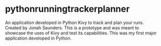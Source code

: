 # pythonrunningtrackerplanner
An application developed in Python Kivy to track and plan your runs.
Created by Jonah Saunders. 
This is a prototype and was meant to showcase the uses of Kivy and test its capabilities.
This was my first major application developed in Python.
